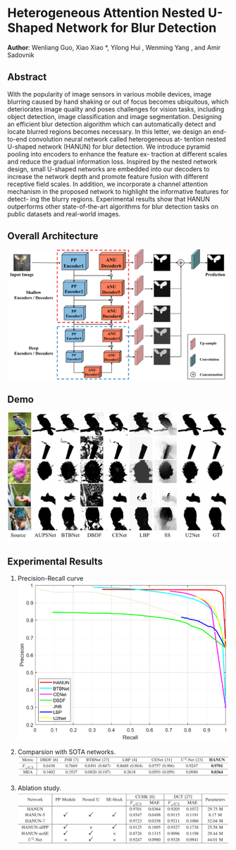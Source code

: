 # Heterogeneous Attention Nested U-Shaped Network for Blur Detection

**Author**: Wenliang Guo, Xiao Xiao *, Yilong Hui , Wenming Yang , and Amir Sadovnik

## Abstract 

With the popularity of image sensors in various mobile devices, image blurring caused by hand shaking or out of focus becomes ubiquitous, which deteriorates image quality and poses challenges for vision tasks, including object detection, image classification and image segmentation. Designing an efficient blur detection algorithm which can automatically detect and locate blurred regions becomes necessary. In this letter, we design an end-to-end convolution neural network called heterogeneous at- tention nested U-shaped network (HANUN) for blur detection. We introduce pyramid pooling into encoders to enhance the feature ex- traction at different scales and reduce the gradual information loss. Inspired by the nested network design, small U-shaped networks are embedded into our decoders to increase the network depth and promote feature fusion with different receptive field scales. In addition, we incorporate a channel attention mechanism in the proposed network to highlight the informative features for detect- ing the blurry regions. Experimental results show that HANUN outperforms other state-of-the-art algorithms for blur detection tasks on public datasets and real-world images.

## Overall Architecture
![](figures/HANUN.png)

## Demo
![](figures/demo.png)

## Experimental Results

1. Precision-Recall curve
![](figures/CUHK_PR_Curve.png)

2. Comparsion with SOTA networks.
![](figures/comparsion.png)

3. Ablation study.
![](figures/ablation.png)
